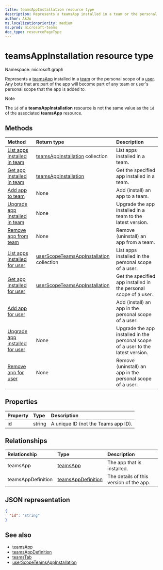 ```yaml
---
title: teamsAppInstallation resource type
description: Represents a teamsApp installed in a team or the personal scope of a user.
author: AkJo
ms.localizationpriority: medium
ms.prod: microsoft-teams
doc_type: resourcePageType
---
```


# teamsAppInstallation resource type

Namespace: microsoft.graph

Represents a [teamsApp](teamsapp.md) installed in a [team](team.md) or the personal scope of a [user](user.md). Any bots that are part of the app will become part of any team or user's personal scope that the app is added to.

> [!NOTE]
> The `id` of a **teamsAppInstallation** resource is not the same value as the `id` of the associated **teamsApp** resource.

## Methods

| Method                                                                                | Return type                                                                  | Description                                                                      |
| :------------------------------------------------------------------------------------ | :--------------------------------------------------------------------------- | :------------------------------------------------------------------------------- |
| [List apps installed in team](../api/team-list-installedapps.md)                      | [teamsAppInstallation](teamsappinstallation.md) collection                   | List apps installed in a team.                                                   |
| [Get app installed in team](../api/team-get-installedapps.md)                         | [teamsAppInstallation](teamsappinstallation.md)                              | Get the specified app installed in a team.                                       |
| [Add app to team](../api/team-post-installedapps.md)                                  | None                                                                         | Add (install) an app to a team.                                                  |
| [Upgrade app installed in team](../api/team-teamsappinstallation-upgrade.md)          | None                                                                         | Upgrade the app installed in a team to the latest version.                       |
| [Remove app from team](../api/team-delete-installedapps.md)                           | None                                                                         | Remove (uninstall) an app from a team.                                           |
| [List apps installed for user](../api/userteamwork-list-installedapps.md)             | [userScopeTeamsAppInstallation](userscopeteamsappinstallation.md) collection | List apps installed in the personal scope of a user.                             |
| [Get app installed for user](../api/userteamwork-get-installedapps.md)                | [userScopeTeamsAppInstallation](userscopeteamsappinstallation.md)            | Get the specified app installed in the personal scope of a user.                 |
| [Add app for user](../api/userteamwork-post-installedapps.md)                         |                                                                              | Add (install) an app in the personal scope of a user.                            |
| [Upgrade app installed for user](../api/userteamwork-teamsappinstallation-upgrade.md) | None                                                                         | Upgrade the app installed in the personal scope of a user to the latest version. |
| [Remove app for user](../api/userteamwork-delete-installedapps.md)                    | None                                                                         | Remove (uninstall) an app in the personal scope of a user.                       |

## Properties

| Property | Type   | Description                         |
| :------- | :----- | :---------------------------------- |
| id       | string | A unique ID (not the Teams app ID). |

## Relationships

| Relationship       | Type                                        | Description                             |
| :----------------- | :------------------------------------------ | :-------------------------------------- |
| teamsApp           | [teamsApp](teamsapp.md)                     | The app that is installed.              |
| teamsAppDefinition | [teamsAppDefinition](teamsappdefinition.md) | The details of this version of the app. |

## JSON representation

<!-- {
  "blockType": "resource",
  "@odata.type": "microsoft.graph.teamsAppInstallation",
  "baseType": "microsoft.graph.entity"
}-->

```json
{
  "id": "string"
}
```

## See also

- [teamsApp](teamsapp.md)
- [teamsAppDefinition](teamsappdefinition.md)
- [teamsTab](../resources/teamstab.md)
- [userScopeTeamsAppInstallation](../resources/userscopeteamsappinstallation.md)

<!-- uuid: 8fcb5dbc-d5aa-4681-8e31-b001d5168d79
2015-10-25 14:57:30 UTC -->

<!-- {
  "type": "#page.annotation",
  "description": "teamsApp resource",
  "keywords": "",
  "section": "documentation",
  "tocPath": ""
  "suppressions": []
}-->
